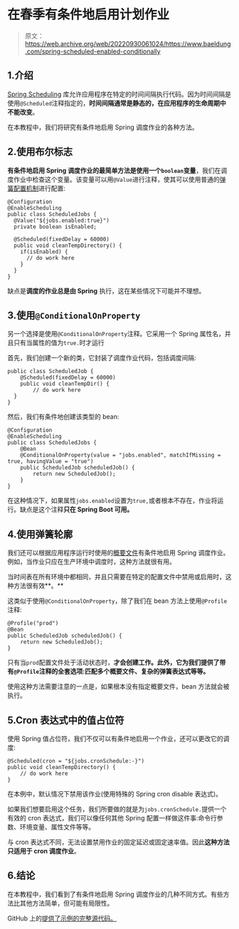 # 在春季有条件地启用计划作业

> 原文：<https://web.archive.org/web/20220930061024/https://www.baeldung.com/spring-scheduled-enabled-conditionally>

## 1.介绍

[Spring Scheduling](/web/20221129021325/https://www.baeldung.com/spring-scheduled-tasks) 库允许应用程序在特定的时间间隔执行代码。因为时间间隔是使用`@Scheduled`注释指定的，**时间间隔通常是静态的，在应用程序的生命周期中不能改变**。

在本教程中，我们将研究有条件地启用 Spring 调度作业的各种方法。

## 2.使用布尔标志

**有条件地启用 Spring 调度作业的最简单方法是使用一个`boolean`变量**，我们在调度作业中检查这个变量。该变量可以用`@Value`进行注释，使其可以使用普通的[弹簧配置机制](/web/20221129021325/https://www.baeldung.com/properties-with-spring)进行配置:

```
@Configuration
@EnableScheduling
public class ScheduledJobs {
  @Value("${jobs.enabled:true}")
  private boolean isEnabled;

  @Scheduled(fixedDelay = 60000)
  public void cleanTempDirectory() {
    if(isEnabled) {
      // do work here
    }
  }
}
```

缺点是**调度的作业总是由 Spring** 执行，这在某些情况下可能并不理想。

## 3.使用`@ConditionalOnProperty`

另一个选择是使用`@ConditionalOnProperty`注释。它采用一个 Spring 属性名，并且只有当属性的值为`true.`时才运行

首先，我们创建一个新的类，它封装了调度作业代码，包括调度间隔:

```
public class ScheduledJob {
    @Scheduled(fixedDelay = 60000)
    public void cleanTempDir() {
        // do work here
  }
}
```

然后，我们有条件地创建该类型的 bean:

```
@Configuration
@EnableScheduling
public class ScheduledJobs {
    @Bean
    @ConditionalOnProperty(value = "jobs.enabled", matchIfMissing = true, havingValue = "true")
    public ScheduledJob scheduledJob() {
        return new ScheduledJob();
    }
}
```

在这种情况下，如果属性`jobs.enabled`设置为`true,`或者根本不存在，作业将运行。缺点是这个注释**只在 Spring Boot 可用。**

## 4.使用弹簧轮廓

我们还可以根据应用程序运行时使用的[概要文件](/web/20221129021325/https://www.baeldung.com/spring-profiles)有条件地启用 Spring 调度作业。例如，当作业只应在生产环境中调度时，这种方法就很有用。

当时间表在所有环境中都相同，并且只需要在特定的配置文件中禁用或启用时，这种方法很有效**。**

这类似于使用`@ConditionalOnProperty`，除了我们在 bean 方法上使用`@Profile`注释:

```
@Profile("prod")
@Bean
public ScheduledJob scheduledJob() {
    return new ScheduledJob();
}
```

只有当`prod`配置文件处于活动状态时，**才会创建工作。此外，它为我们提供了带有`@Profile`注释的全套选项:匹配多个概要文件、复杂的弹簧表达式等等。**

使用这种方法需要注意的一点是，如果根本没有指定概要文件，bean 方法就会被执行。

## 5.Cron 表达式中的值占位符

使用 Spring 值占位符，我们不仅可以有条件地启用一个作业，还可以更改它的调度:

```
@Scheduled(cron = "${jobs.cronSchedule:-}")
public void cleanTempDirectory() {
    // do work here
}
```

在本例中，默认情况下禁用该作业(使用特殊的 Spring cron disable 表达式)。

如果我们想要启用这个任务，我们所要做的就是为`jobs.cronSchedule.`提供一个有效的 cron 表达式，我们可以像任何其他 Spring 配置一样做这件事:命令行参数、环境变量、属性文件等等。

与 cron 表达式不同，无法设置禁用作业的固定延迟或固定速率值。因此**这种方法只适用于 cron 调度作业**。

## 6.结论

在本教程中，我们看到了有条件地启用 Spring 调度作业的几种不同方式。有些方法比其他方法简单，但可能有局限性。

GitHub 上的[提供了示例的完整源代码。](https://web.archive.org/web/20221129021325/https://github.com/eugenp/tutorials/tree/master/spring-scheduling)
